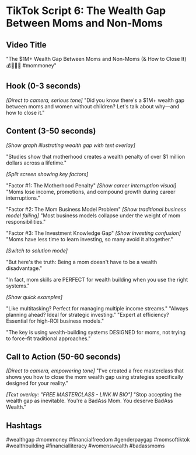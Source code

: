 # TikTok Script 6: The Wealth Gap Between Moms and Non-Moms

## Video Title
"The $1M+ Wealth Gap Between Moms and Non-Moms (& How to Close It) 💰👩‍👧‍👦 #mommoney"

## Hook (0-3 seconds)
*[Direct to camera, serious tone]*
"Did you know there's a $1M+ wealth gap between moms and women without children? Let's talk about why—and how to close it."

## Content (3-50 seconds)
*[Show graph illustrating wealth gap with text overlay]*

"Studies show that motherhood creates a wealth penalty of over $1 million dollars across a lifetime."

*[Split screen showing key factors]*

"Factor #1: The Motherhood Penalty"
*[Show career interruption visual]*
"Moms lose income, promotions, and compound growth during career interruptions."

"Factor #2: The Mom Business Model Problem"
*[Show traditional business model failing]*
"Most business models collapse under the weight of mom responsibilities."

"Factor #3: The Investment Knowledge Gap"
*[Show investing confusion]*
"Moms have less time to learn investing, so many avoid it altogether."

*[Switch to solution mode]*

"But here's the truth: Being a mom doesn't have to be a wealth disadvantage."

"In fact, mom skills are PERFECT for wealth building when you use the right systems."

*[Show quick examples]*

"Like multitasking? Perfect for managing multiple income streams."
"Always planning ahead? Ideal for strategic investing."
"Expert at efficiency? Essential for high-ROI business models."

"The key is using wealth-building systems DESIGNED for moms, not trying to force-fit traditional approaches."

## Call to Action (50-60 seconds)
*[Direct to camera, empowering tone]*
"I've created a free masterclass that shows you how to close the mom wealth gap using strategies specifically designed for your reality."

*[Text overlay: "FREE MASTERCLASS - LINK IN BIO"]*
"Stop accepting the wealth gap as inevitable. You're a BadAss Mom. You deserve BadAss Wealth."

## Hashtags
#wealthgap #mommoney #financialfreedom #genderpaygap #momsoftiktok #wealthbuilding #financialliteracy #womenswealth #badassmoms
